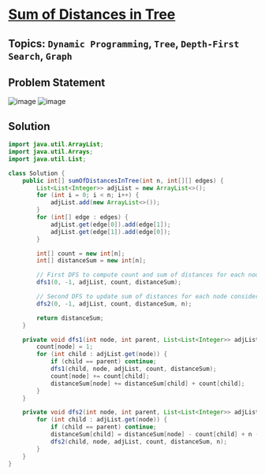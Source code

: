 # [Sum of Distances in Tree](https://leetcode.com/problems/sum-of-distances-in-tree/description/)
## Topics: `Dynamic Programming`, `Tree`, `Depth-First Search`, `Graph`
## Problem Statement
![image](https://github.com/SiddhantKumarMaurya/LeetCode_Questions/assets/107787014/e8ae47f6-fe0a-475e-a22b-fc5ca3fd70ad)
![image](https://github.com/SiddhantKumarMaurya/LeetCode_Questions/assets/107787014/c30398bf-fc1c-4013-8862-85982b0ba313)
## Solution
```java
import java.util.ArrayList;
import java.util.Arrays;
import java.util.List;

class Solution {
    public int[] sumOfDistancesInTree(int n, int[][] edges) {
        List<List<Integer>> adjList = new ArrayList<>();
        for (int i = 0; i < n; i++) {
            adjList.add(new ArrayList<>());
        }
        for (int[] edge : edges) {
            adjList.get(edge[0]).add(edge[1]);
            adjList.get(edge[1]).add(edge[0]);
        }

        int[] count = new int[n];
        int[] distanceSum = new int[n];

        // First DFS to compute count and sum of distances for each node
        dfs1(0, -1, adjList, count, distanceSum);

        // Second DFS to update sum of distances for each node considering it as a child of its parent
        dfs2(0, -1, adjList, count, distanceSum, n);

        return distanceSum;
    }

    private void dfs1(int node, int parent, List<List<Integer>> adjList, int[] count, int[] distanceSum) {
        count[node] = 1;
        for (int child : adjList.get(node)) {
            if (child == parent) continue;
            dfs1(child, node, adjList, count, distanceSum);
            count[node] += count[child];
            distanceSum[node] += distanceSum[child] + count[child];
        }
    }

    private void dfs2(int node, int parent, List<List<Integer>> adjList, int[] count, int[] distanceSum, int n) {
        for (int child : adjList.get(node)) {
            if (child == parent) continue;
            distanceSum[child] = distanceSum[node] - count[child] + n - count[child];
            dfs2(child, node, adjList, count, distanceSum, n);
        }
    }
}
```
